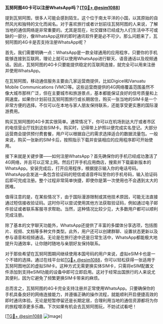 **瓦努阿图4G卡可以注册WhatsApp吗？[[TG💪+ @esim1088](https://t.me/s/esim1088)]**

提到瓦努阿图，很多人可能会感到陌生。这个位于南太平洋的小国，以其原始的自然风光和独特的文化而闻名。对于喜欢旅行或者计划前往瓦努阿图的人来说，了解当地的通信网络是非常重要的。尤其是现在，社交媒体已经成为人们生活中不可或缺的一部分，像WhatsApp这样的即时通讯软件更是必不可少。那么问题来了，瓦努阿图的4G卡是否支持注册WhatsApp呢？

首先，我们需要明确一点：WhatsApp是一款全球通用的应用程序，只要你的手机能够连接到互联网，理论上就可以使用WhatsApp进行聊天、语音通话以及视频通话。因此，瓦努阿图的4G卡只要能提供稳定的互联网连接，就完全可以用来注册并使用WhatsApp。

在瓦努阿图，移动通信服务主要由几家运营商提供，比如Digicel和Vanuatu Mobile Communications (VMC)等。这些运营商提供的4G网络覆盖范围虽然不像大城市那样广泛，但在主要城市和旅游景点，基本都能保证良好的信号质量和上网速度。如果你计划前往瓦努阿图旅行或长期居住，购买一张当地的SIM卡是一个非常方便的选择。不仅可以在本地与家人朋友保持联系，还能享受更实惠的国际漫游费用。

购买瓦努阿图的4G卡其实很简单。通常情况下，你可以在机场到达大厅或者市区的电信营业厅找到这些SIM卡。购买时，记得带上护照以便完成实名登记。大部分运营商会提供预付费套餐，用户可以根据自己的需求选择适合的数据流量包。一般来说，购买一张新的SIM卡后，按照指示下载并安装相应的应用程序即可开始使用。

接下来就是关键步骤——如何注册WhatsApp？首先确保你的手机已经成功激活了4G网络，并且可以正常上网。然后打开手机应用商店，搜索并下载最新版本的WhatsApp。安装完成后，打开应用程序，根据提示输入你的电话号码。WhatsApp会发送一条包含验证码的短信或语音呼叫至你的手机号码，输入验证码后即可完成注册。整个过程非常简单快捷，即使你是第一次使用也不会遇到太大的困难。

值得注意的是，在某些情况下，由于国际漫游限制或其他技术原因，可能无法直接通过短信接收验证码。这时你可以尝试使用其他方法获取验证码，例如通过电子邮件验证或者联系客服寻求帮助。当然，这种情况比较少见，大多数用户都可以顺利完成注册。

除了基本的文字聊天功能外，WhatsApp还提供了丰富的多媒体分享选项，包括图片、视频、文档等多种文件类型。此外，用户还可以创建群聊、设置状态更新以及参与语音和视频通话。无论是在旅行途中还是日常生活中，WhatsApp都能极大地提升沟通效率，让你随时随地与亲朋好友保持联系。

对于那些希望在瓦努阿图期间继续使用本国号码的用户来说，虚拟eSIM卡也是一个不错的选择。通过在线平台如[TG💪+ @esim1088](https://t.me/s/esim1088)，你可以轻松获得一张适用于瓦努阿图地区的虚拟SIM卡。这种方式无需更换实体SIM卡，只需将eSIM配置文件添加到支持eSIM功能的设备中即可立即启用。这对于经常出国旅行的人来说尤其便利，因为它避免了频繁更换SIM卡带来的麻烦。

总而言之，瓦努阿图的4G卡完全支持注册并正常使用WhatsApp。只要确保你的手机具备良好的网络连接能力，并遵循正确的操作流程，就能顺利开启便捷高效的即时通讯体验。无论是短暂停留还是长期定居，合理利用当地的通信资源都将为你的旅程增添更多乐趣。下次如果有机会去瓦努阿图玩，不妨试试看吧！

[[TG💪+ @esim1088](https://t.me/s/esim1088) ![Image](https://i.postimg.cc/4NQfJmqS/Snipaste-2025-05-13-00-14-12.png)]